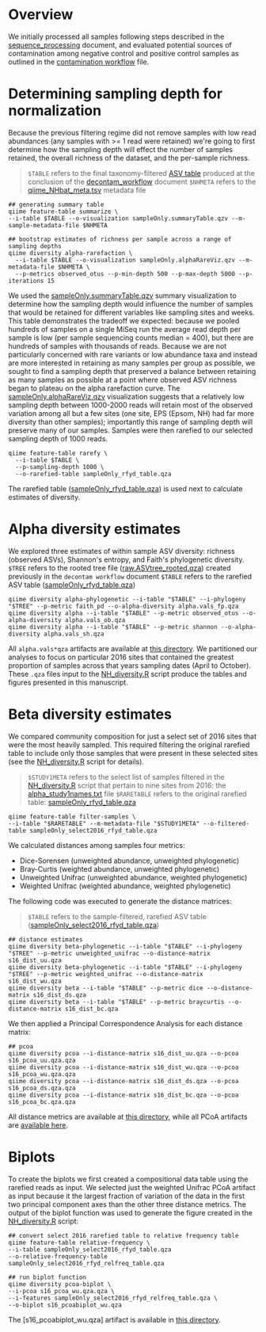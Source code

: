 
# Overview
We initially processed all samples following steps described in the [sequence_processing](https://github.com/devonorourke/nhguano/blob/master/docs/sequence_processing.md) document, and evaluated potential sources of contamination among negative control and positive control samples as outlined in the [contamination workflow](https://github.com/devonorourke/nhguano/blob/master/docs/contamination_evaluation.md) file. 

# Determining sampling depth for normalization
Because the previous filtering regime did not remove samples with low read abundances (any samples with >= 1 read were retained) we're going to first determine how the sampling depth will effect the number of samples retained, the overall richness of the dataset, and the per-sample richness.
> `$TABLE` refers to the final taxonomy-filtered [ASV table](https://github.com/devonorourke/nhguano/data/qiime_qza/ASVtable/sampleOnly_arthOnly_table.qza) produced at the conclusion of the [decontam_workflow](https://github.com/devonorourke/nhguano/blob/master/docs/decontam_workflow.md) document
> `$NHMETA` refers to the [qiime_NHbat_meta.tsv](https://github.com/devonorourke/nhguano/data/metadata/qiime_NHbat_meta.tsv) metadata file

```
## generating summary table
qiime feature-table summarize \
--i-table $TABLE --o-visualization sampleOnly.summaryTable.qzv --m-sample-metadata-file $NHMETA

## bootstrap estimates of richness per sample across a range of sampling depths
qiime diversity alpha-rarefaction \
  --i-table $TABLE --o-visualization sampleOnly.alphaRareViz.qzv --m-metadata-file $NHMETA \
  --p-metrics observed_otus --p-min-depth 500 --p-max-depth 5000 --p-iterations 15
```

We used the [sampleOnly.summaryTable.qzv](https://github.com/devonorourke/nhguano/data/qiime_qzv/table_sumry/sampleOnly.summaryTable.qzv) summary visualization to determine how the sampling depth would influence the number of samples that would be retained for different variables like sampling sites and weeks. This table demonstrates the tradeoff we expected: because we pooled hundreds of samples on a single MiSeq run the average read depth per sample is low (per sample sequencing counts median = 400), but there are hundreds of samples with thousands of reads. Because we are not particularly concerned with rare variants or low abundance taxa and instead are more interested in retaining as many samples per group as possible, we sought to find a sampling depth that preserved a balance between retaining as many samples as possible at a point where observed ASV richness began to plateau on the alpha rarefaction curve. The [sampleOnly.alphaRareViz.qzv](https://github.com/devonorourke/nhguano/data/qiime_qzv/alpha_viz/sampleOnly.alphaRareViz.qzv) visualization suggests that a relatively low sampling depth between 1000-2000 reads will retain most of the observed variation among all but a few sites (one site, EPS (Epsom, NH) had far more diversity than other samples); importantly this range of sampling depth will preserve many of our samples. Samples were then rarefied to our selected sampling depth of 1000 reads.

```
qiime feature-table rarefy \
  --i-table $TABLE \
  --p-sampling-depth 1000 \
  --o-rarefied-table sampleOnly_rfyd_table.qza
```

The rarefied table ([sampleOnly_rfyd_table.qza](https://github.com/devonorourke/nhguano/data/qiime_qza/ASVtable/sampleOnly_rfyd_table.qza)) is used next to calculate estimates of diversity.

# Alpha diversity estimates

We explored three estimates of within sample ASV diversity: richness (observed ASVs), Shannon's entropy, and Faith's phylogenetic diversity.
`$TREE` refers to the rooted tree file ([raw.ASVtree_rooted.qza](https://github.com/devonorourke/nhguano/data/qiime_qza/trees)) created previously in the `decontam workflow` document
`$TABLE` refers to the rarefied ASV table ([sampleOnly_rfyd_table.qza](https://github.com/devonorourke/nhguano/data/qiime_qza/ASVtable/sampleOnly_rfyd_table.qza))

```
qiime diversity alpha-phylogenetic --i-table "$TABLE" --i-phylogeny "$TREE" --p-metric faith_pd --o-alpha-diversity alpha.vals_fp.qza
qiime diversity alpha --i-table "$TABLE" --p-metric observed_otus --o-alpha-diversity alpha.vals_ob.qza
qiime diversity alpha --i-table "$TABLE" --p-metric shannon --o-alpha-diversity alpha.vals_sh.qza
```

All `alpha.vals*qza` artifacts are available at [this directory](https://github.com/devonorourke/nhguano/data/qiime_qza/alpha). We partitioned our analyses to focus on particular 2016 sites that contained the greatest proportion of samples across that years sampling dates (April to October). These `.qza` files input to the [NH_diversity.R](https://github.com/devonorourke/nhguano/scripts/r_scripts/NH_diversity.R) script produce the tables and figures presented in this manuscript.


# Beta diversity estimates

We compared community composition for just a select set of 2016 sites that were the most heavily sampled. This required filtering the original rarefied table to include only those samples that were present in these selected sites (see the [NH_diversity.R](https://github.com/devonorourke/nhguano/scripts/r_scripts/NH_diversity.R) script for details).
> `$STUDY1META` refers to the select list of samples filtered in the [NH_diversity.R](https://github.com/devonorourke/nhguano/scripts/r_scripts/NH_diversity.R) script that pertain to nine sites from 2016: the [alpha_study1names.txt](https://github.com/devonorourke/nhguano/data/metadata/alpha_study1names.txt) file
> `$RARETABLE` refers to the original rarefied table: [sampleOnly_rfyd_table.qza](https://github.com/devonorourke/nhguano/data/qiime_qza/ASVtable/sampleOnly_rfyd_table.qza)

```
qiime feature-table filter-samples \
--i-table "$RARETABLE" --m-metadata-file "$STUDY1META" --o-filtered-table sampleOnly_select2016_rfyd_table.qza
```

We calculated distances among samples four metrics:
- Dice-Sorensen (unweighted abundance, unweighted phylogenetic)  
- Bray-Curtis (weighted abundance, unweighted phylogenetic)  
- Unweighted Unifrac (unweighted abundance, weighted phylogenetic)  
- Weighted Unifrac (weighted abundance, weighted phylogenetic)  

The following code was executed to generate the distance matrices:
> `$TABLE` refers to the sample-filtered, rarefied ASV table ([sampleOnly_select2016_rfyd_table.qza](https://github.com/devonorourke/nhguano/data/qiime_qza/ASVtable/sampleOnly_select2016_rfyd_table.qza))

```
## distance estimates
qiime diversity beta-phylogenetic --i-table "$TABLE" --i-phylogeny "$TREE" --p-metric unweighted_unifrac --o-distance-matrix s16_dist_uu.qza
qiime diversity beta-phylogenetic --i-table "$TABLE" --i-phylogeny "$TREE" --p-metric weighted_unifrac --o-distance-matrix s16_dist_wu.qza
qiime diversity beta --i-table "$TABLE" --p-metric dice --o-distance-matrix s16_dist_ds.qza
qiime diversity beta --i-table "$TABLE" --p-metric braycurtis --o-distance-matrix s16_dist_bc.qza
```

We then applied a Principal Correspondence Analysis for each distance matrix:  
```
## pcoa
qiime diversity pcoa --i-distance-matrix s16_dist_uu.qza --o-pcoa s16_pcoa_uu.qza.qza
qiime diversity pcoa --i-distance-matrix s16_dist_wu.qza --o-pcoa s16_pcoa_wu.qza.qza
qiime diversity pcoa --i-distance-matrix s16_dist_ds.qza --o-pcoa s16_pcoa_ds.qza.qza
qiime diversity pcoa --i-distance-matrix s16_dist_bc.qza --o-pcoa s16_pcoa_bc.qza.qza
```

All distance metrics are available at [this directory](https://github.com/devonorourke/nhguano/data/qiime_qza/distmat/select2016), while all PCoA artifacts are [available here](https://github.com/devonorourke/nhguano/data/qiime_qza/pcoa/select2016).  


# Biplots
To create the biplots we first created a compositional data table using the rarefied reads as input. We selected just the weighted Unifrac PCoA artifact as input because it the largest fraction of variation of the data in the first two principal component axes than the other three distance metrics. The output of the biplot function was used to generate the figure created in the [NH_diversity.R](https://github.com/devonorourke/nhguano/scripts/r_scripts/NH_diversity.R) script:

```
## convert select 2016 rarefied table to relative frequency table
qiime feature-table relative-frequency \
--i-table sampleOnly_select2016_rfyd_table.qza
--o-relative-frequency-table sampleOnly_select2016_rfyd_relfreq_table.qza

## run biplot function
qiime diversity pcoa-biplot \
--i-pcoa s16_pcoa_wu.qza.qza \
--i-features sampleOnly_select2016_rfyd_relfreq_table.qza \
--o-biplot s16_pcoabiplot_wu.qza
```

The [s16_pcoabiplot_wu.qza] artifact is available in [this directory](https://github.com/devonorourke/nhguano/data/qiime_qza/biplots).
